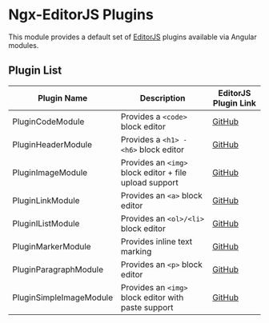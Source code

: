 # Ngx-EditorJS Plugins

This module provides a default set of [EditorJS](https://editorjs.io) plugins available via
Angular modules.

## Plugin List

| Plugin Name             | Description                                            | EditorJS Plugin Link                             |
| ----------------------- | ------------------------------------------------------ | ------------------------------------------------ |
| PluginCodeModule        | Provides a `<code>` block editor                       | [GitHub](https://github.com/editor-js/code)      |
| PluginHeaderModule      | Provides a `<h1> - <h6>` block editor                  | [GitHub](https://github.com/editor-js/header)    |
| PluginImageModule       | Provides an `<img>` block editor + file upload support | [GitHub](https://github.com/editor-js/image)     |
| PluginLinkModule        | Provides an `<a>` block editor                         | [GitHub](https://github.com/editor-js/link)      |
| PluginIListModule       | Provides an `<ol>/<li>` block editor                   | [GitHub](https://github.com/editor-js/list)      |
| PluginMarkerModule      | Provides inline text marking                           | [GitHub](https://github.com/editor-js/marker)    |
| PluginParagraphModule   | Provides an `<p>` block editor                         | [GitHub](https://github.com/editor-js/paragraph) |
| PluginSimpleImageModule | Provides an `<img>` block editor with paste support    | [GitHub](https://github.com/editor-js/paragraph) |
